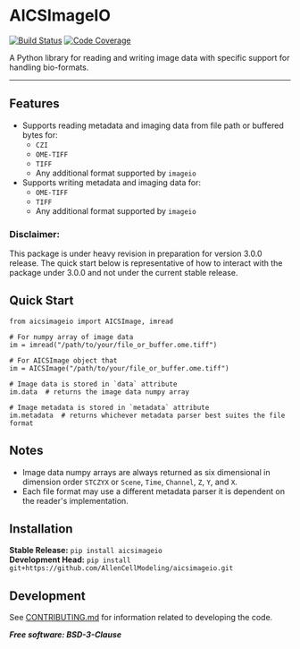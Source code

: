 # AICSImageIO

[![Build Status](https://github.com/AllenCellModeling/aicsimageio/workflows/Build%20Master/badge.svg)](https://github.com/AllenCellModeling/aicsimageio/actions)
[![Code Coverage](https://codecov.io/gh/AllenCellModeling/aicsimageio/branch/master/graph/badge.svg)](https://codecov.io/gh/AllenCellModeling/aicsimageio)

A Python library for reading and writing image data with specific support for handling bio-formats.

---

## Features
* Supports reading metadata and imaging data from file path or buffered bytes for:
    * `CZI`
    * `OME-TIFF`
    * `TIFF`
    * Any additional format supported by `imageio`
* Supports writing metadata and imaging data for:
    * `OME-TIFF`
    * `TIFF`
    * Any additional format supported by `imageio`

### Disclaimer:
This package is under heavy revision in preparation for version 3.0.0 release. The quick start below is representative
of how to interact with the package under 3.0.0 and not under the current stable release.

## Quick Start
```
from aicsimageio import AICSImage, imread

# For numpy array of image data
im = imread("/path/to/your/file_or_buffer.ome.tiff")

# For AICSImage object that
im = AICSImage("/path/to/your/file_or_buffer.ome.tiff")

# Image data is stored in `data` attribute
im.data  # returns the image data numpy array

# Image metadata is stored in `metadata` attribute
im.metadata  # returns whichever metadata parser best suites the file format
```

## Notes
* Image data numpy arrays are always returned as six dimensional in dimension order `STCZYX`
or `Scene`, `Time`, `Channel`, `Z`, `Y`, and `X`.
* Each file format may use a different metadata parser it is dependent on the reader's implementation.

## Installation
**Stable Release:** `pip install aicsimageio`<br>
**Development Head:** `pip install git+https://github.com/AllenCellModeling/aicsimageio.git`

## Development
See [CONTRIBUTING.md](CONTRIBUTING.md) for information related to developing the code.

***Free software: BSD-3-Clause***
